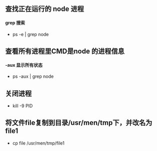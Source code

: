 ## 查找正在运行的 node 进程
#### grep 搜索
- ps -e | grep node
## 查看所有进程里CMD是node 的进程信息
#### -aux 显示所有状态
- ps -aux | grep node
## 关闭进程
- kill -9 PID
## 将文件file复制到目录/usr/men/tmp下，并改名为file1
- cp file /usr/men/tmp/file1
